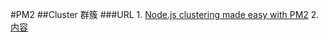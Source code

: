 #PM2
##Cluster 群簇
###URL
    1. [Node.js clustering made easy with PM2](https://keymetrics.io/2015/03/26/pm2-clustering-made-easy/)
    2. [内容](链接)
